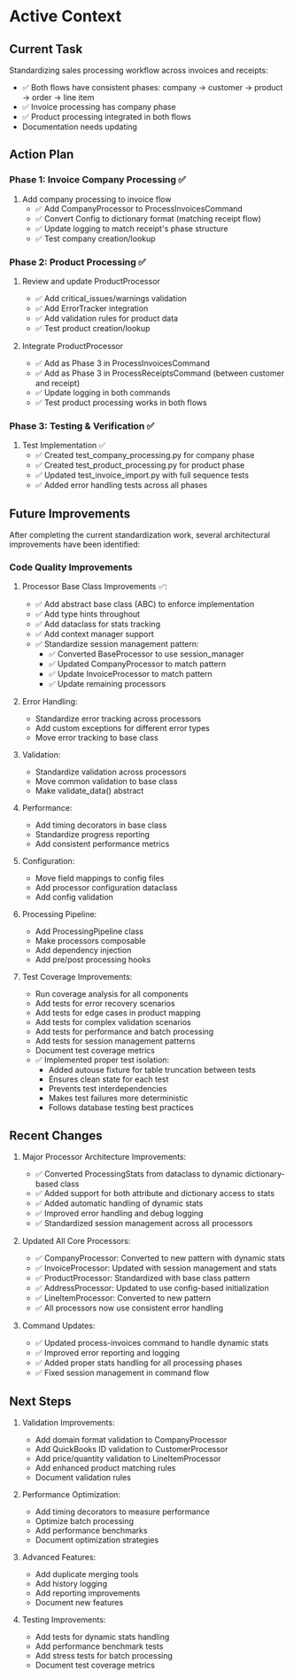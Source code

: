# Active Context

## Current Task
Standardizing sales processing workflow across invoices and receipts:
- ✅ Both flows have consistent phases: company -> customer -> product -> order -> line item
- ✅ Invoice processing has company phase
- ✅ Product processing integrated in both flows
- Documentation needs updating

## Action Plan

### Phase 1: Invoice Company Processing ✅
1. Add company processing to invoice flow
   - ✅ Add CompanyProcessor to ProcessInvoicesCommand
   - ✅ Convert Config to dictionary format (matching receipt flow)
   - ✅ Update logging to match receipt's phase structure
   - ✅ Test company creation/lookup

### Phase 2: Product Processing ✅
1. Review and update ProductProcessor
   - ✅ Add critical_issues/warnings validation
   - ✅ Add ErrorTracker integration
   - ✅ Add validation rules for product data
   - ✅ Test product creation/lookup

2. Integrate ProductProcessor
   - ✅ Add as Phase 3 in ProcessInvoicesCommand
   - ✅ Add as Phase 3 in ProcessReceiptsCommand (between customer and receipt)
   - ✅ Update logging in both commands
   - ✅ Test product processing works in both flows

### Phase 3: Testing & Verification ✅
1. Test Implementation ✅
   - ✅ Created test_company_processing.py for company phase
   - ✅ Created test_product_processing.py for product phase
   - ✅ Updated test_invoice_import.py with full sequence tests
   - ✅ Added error handling tests across all phases

## Future Improvements
After completing the current standardization work, several architectural improvements have been identified:

### Code Quality Improvements
1. Processor Base Class Improvements ✅:
   - ✅ Add abstract base class (ABC) to enforce implementation
   - ✅ Add type hints throughout
   - ✅ Add dataclass for stats tracking
   - ✅ Add context manager support
   - ✅ Standardize session management pattern:
     * ✅ Converted BaseProcessor to use session_manager
     * ✅ Updated CompanyProcessor to match pattern
     * ✅ Update InvoiceProcessor to match pattern
     * ✅ Update remaining processors

2. Error Handling:
   - Standardize error tracking across processors
   - Add custom exceptions for different error types
   - Move error tracking to base class

3. Validation:
   - Standardize validation across processors
   - Move common validation to base class
   - Make validate_data() abstract

4. Performance:
   - Add timing decorators in base class
   - Standardize progress reporting
   - Add consistent performance metrics

5. Configuration:
   - Move field mappings to config files
   - Add processor configuration dataclass
   - Add config validation

6. Processing Pipeline:
   - Add ProcessingPipeline class
   - Make processors composable
   - Add dependency injection
   - Add pre/post processing hooks

7. Test Coverage Improvements:
   - Run coverage analysis for all components
   - Add tests for error recovery scenarios
   - Add tests for edge cases in product mapping
   - Add tests for complex validation scenarios
   - Add tests for performance and batch processing
   - Add tests for session management patterns
   - Document test coverage metrics
   - ✅ Implemented proper test isolation:
     * Added autouse fixture for table truncation between tests
     * Ensures clean state for each test
     * Prevents test interdependencies
     * Makes test failures more deterministic
     * Follows database testing best practices

## Recent Changes
1. Major Processor Architecture Improvements:
   - ✅ Converted ProcessingStats from dataclass to dynamic dictionary-based class
   - ✅ Added support for both attribute and dictionary access to stats
   - ✅ Added automatic handling of dynamic stats
   - ✅ Improved error handling and debug logging
   - ✅ Standardized session management across all processors

2. Updated All Core Processors:
   - ✅ CompanyProcessor: Converted to new pattern with dynamic stats
   - ✅ InvoiceProcessor: Updated with session management and stats
   - ✅ ProductProcessor: Standardized with base class pattern
   - ✅ AddressProcessor: Updated to use config-based initialization
   - ✅ LineItemProcessor: Converted to new pattern
   - ✅ All processors now use consistent error handling

3. Command Updates:
   - ✅ Updated process-invoices command to handle dynamic stats
   - ✅ Improved error reporting and logging
   - ✅ Added proper stats handling for all processing phases
   - ✅ Fixed session management in command flow

## Next Steps
1. Validation Improvements:
   - Add domain format validation to CompanyProcessor
   - Add QuickBooks ID validation to CustomerProcessor
   - Add price/quantity validation to LineItemProcessor
   - Add enhanced product matching rules
   - Document validation rules

2. Performance Optimization:
   - Add timing decorators to measure performance
   - Optimize batch processing
   - Add performance benchmarks
   - Document optimization strategies

3. Advanced Features:
   - Add duplicate merging tools
   - Add history logging
   - Add reporting improvements
   - Document new features

4. Testing Improvements:
   - Add tests for dynamic stats handling
   - Add performance benchmark tests
   - Add stress tests for batch processing
   - Document test coverage metrics

